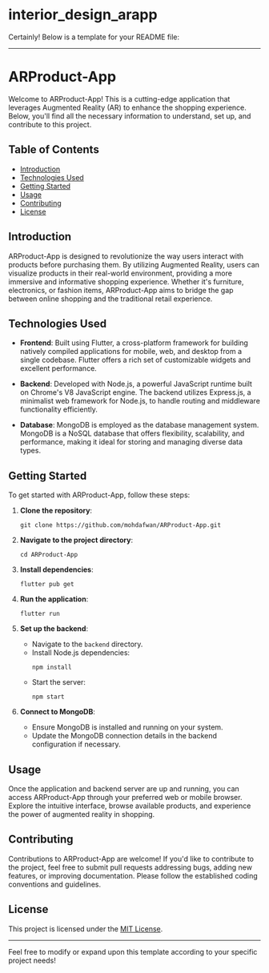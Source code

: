 # interior_design_arapp

Certainly! Below is a template for your README file:

---

# ARProduct-App

Welcome to ARProduct-App! This is a cutting-edge application that leverages Augmented Reality (AR) to enhance the shopping experience. Below, you'll find all the necessary information to understand, set up, and contribute to this project.

## Table of Contents

- [Introduction](#introduction)
- [Technologies Used](#technologies-used)
- [Getting Started](#getting-started)
- [Usage](#usage)
- [Contributing](#contributing)
- [License](#license)

## Introduction

ARProduct-App is designed to revolutionize the way users interact with products before purchasing them. By utilizing Augmented Reality, users can visualize products in their real-world environment, providing a more immersive and informative shopping experience. Whether it's furniture, electronics, or fashion items, ARProduct-App aims to bridge the gap between online shopping and the traditional retail experience.

## Technologies Used

- **Frontend**: Built using Flutter, a cross-platform framework for building natively compiled applications for mobile, web, and desktop from a single codebase. Flutter offers a rich set of customizable widgets and excellent performance.
  
- **Backend**: Developed with Node.js, a powerful JavaScript runtime built on Chrome's V8 JavaScript engine. The backend utilizes Express.js, a minimalist web framework for Node.js, to handle routing and middleware functionality efficiently.
  
- **Database**: MongoDB is employed as the database management system. MongoDB is a NoSQL database that offers flexibility, scalability, and performance, making it ideal for storing and managing diverse data types.

## Getting Started

To get started with ARProduct-App, follow these steps:

1. **Clone the repository**: 
   ```
   git clone https://github.com/mohdafwan/ARProduct-App.git
   ```

2. **Navigate to the project directory**:
   ```
   cd ARProduct-App
   ```

3. **Install dependencies**:
   ```
   flutter pub get
   ```

4. **Run the application**:
   ```
   flutter run
   ```

5. **Set up the backend**:
   - Navigate to the `backend` directory.
   - Install Node.js dependencies:
     ```
     npm install
     ```
   - Start the server:
     ```
     npm start
     ```

6. **Connect to MongoDB**:
   - Ensure MongoDB is installed and running on your system.
   - Update the MongoDB connection details in the backend configuration if necessary.

## Usage

Once the application and backend server are up and running, you can access ARProduct-App through your preferred web or mobile browser. Explore the intuitive interface, browse available products, and experience the power of augmented reality in shopping.

## Contributing

Contributions to ARProduct-App are welcome! If you'd like to contribute to the project, feel free to submit pull requests addressing bugs, adding new features, or improving documentation. Please follow the established coding conventions and guidelines.

## License

This project is licensed under the [MIT License](LICENSE).

---

Feel free to modify or expand upon this template according to your specific project needs!